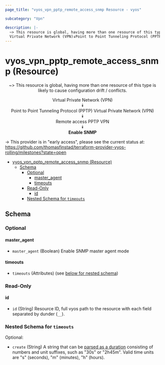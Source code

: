 ```yaml
---
page_title: "vyos_vpn_pptp_remote_access_snmp Resource - vyos"

subcategory: "Vpn"

description: |-
  ~> This resource is global, having more than one resource of this type is likely to cause configuration drift / conflicts.
  Virtual Private Network (VPN)⯯Point to Point Tunneling Protocol (PPTP) Virtual Private Network (VPN)⯯Remote access PPTP VPN⯯Enable SNMP
---
```


# vyos_vpn_pptp_remote_access_snmp (Resource)
<center>

~> This resource is global, having more than one resource of this type is likely to cause configuration drift / conflicts.

Virtual Private Network (VPN)  
⯯  
Point to Point Tunneling Protocol (PPTP) Virtual Private Network (VPN)  
⯯  
Remote access PPTP VPN  
⯯  
**Enable SNMP**


</center>

-> This provider is in "early access", please see the current status at: https://github.com/thomasfinstad/terraform-provider-vyos-rolling/milestones?state=open

<!--TOC-->

- [vyos_vpn_pptp_remote_access_snmp (Resource)](#vyos_vpn_pptp_remote_access_snmp-resource)
  - [Schema](#schema)
    - [Optional](#optional)
      - [master_agent](#master_agent)
      - [timeouts](#timeouts)
    - [Read-Only](#read-only)
      - [id](#id)
    - [Nested Schema for `timeouts`](#nested-schema-for-timeouts)

<!--TOC-->

<!-- schema generated by tfplugindocs -->
## Schema

### Optional

#### master_agent
- `master_agent` (Boolean) Enable SNMP master agent mode
#### timeouts
- `timeouts` (Attributes) (see [below for nested schema](#nestedatt--timeouts))

### Read-Only

#### id
- `id` (String) Resource ID, full vyos path to the resource with each field separated by dunder (`__`).

<a id="nestedatt--timeouts"></a>
### Nested Schema for `timeouts`

Optional:

- `create` (String) A string that can be [parsed as a duration](https://pkg.go.dev/time#ParseDuration) consisting of numbers and unit suffixes, such as &#34;30s&#34; or &#34;2h45m&#34;. Valid time units are &#34;s&#34; (seconds), &#34;m&#34; (minutes), &#34;h&#34; (hours).
